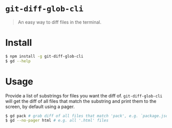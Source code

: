# `git-diff-glob-cli`
> An easy way to diff files in the terminal.

# Install
```sh
$ npm install -g git-diff-glob-cli
$ gd --help
```

# Usage
Provide a list of substrings for files you want the diff of. `git-diff-glob-cli` will get the diff of all files that match the substring and print them to the screen, by default using a pager.
```sh
$ gd pack # grab diff of all files that match 'pack', e.g. `package.json`
$ gd --no-pager html # e.g. all '.html' files
```
